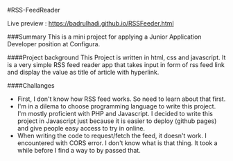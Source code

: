 #RSS-FeedReader

Live preview : https://badrulhadi.github.io/RSSFeeder.html

###Summary
This is a mini project for applying a Junior Application Developer position at Configura.

####Project background
This Project is written in html, css and javascript. It is a very simple RSS feed reader app that takes input in form of rss feed link and display the value as title of article with hyperlink.

####Challanges
- First, I don't know how RSS feed works. So need to learn about that first. 
- I'm in a dilema to choose programming language to write this project. I'm mostly proficient with PHP and Javascript. I decided to write this project in Javascript just because it is easier to deploy (github pages) and give people easy access to try in online.
- When writing the code to request/fetch the feed, it doesn't work. I encountered with CORS error. I don't know what is that thing. It took a while before I find a way to by passed that.
